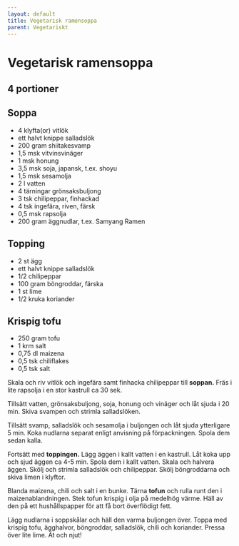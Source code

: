 ```yaml
---
layout: default
title: Vegetarisk ramensoppa
parent: Vegetariskt
---
```

# Vegetarisk ramensoppa
## 4 portioner

## Soppa
- 4 klyfta(or) vitlök
- ett halvt knippe salladslök
- 200 gram shiitakesvamp
- 1,5 msk vitvinsvinäger
- 1 msk honung
- 3,5 msk soja, japansk, t.ex. shoyu
- 1,5 msk sesamolja
- 2 l vatten
- 4 tärningar grönsaksbuljong
- 3 tsk chilipeppar, finhackad
- 4 tsk ingefära, riven, färsk
- 0,5 msk rapsolja
- 200 gram äggnudlar, t.ex. Samyang Ramen

## Topping

- 2 st ägg
- ett halvt knippe salladslök
- 1/2 chilipeppar
- 100 gram böngroddar, färska
- 1 st lime
- 1/2 kruka koriander

## Krispig tofu
- 250 gram tofu
- 1 krm salt
- 0,75 dl maizena
- 0,5 tsk chiliflakes
- 0,5 tsk salt

Skala och riv vitlök och ingefära samt finhacka chilipeppar till **soppan.** Fräs i lite rapsolja i en stor kastrull ca 30 sek.

Tillsätt vatten, grönsaksbuljong, soja, honung och vinäger och låt sjuda i 20 min. Skiva svampen och strimla salladslöken.

Tillsätt svamp, salladslök och sesamolja i buljongen och låt sjuda ytterligare 5 min. Koka nudlarna separat enligt
anvisning på förpackningen. Spola dem sedan kalla.

Fortsätt med **toppingen.** Lägg äggen i kallt vatten i en kastrull. Låt koka upp och sjud äggen ca 4-5 min. Spola dem i
kallt vatten. Skala och halvera äggen. Skölj och strimla salladslök och chilipeppar. Skölj böngroddarna och skiva limen
i klyftor.

Blanda maizena, chili och salt i en bunke. Tärna **tofun** och rulla runt den i maizenablandningen. Stek tofun krispig i
olja på medelhög värme. Häll av den på ett hushållspapper för att få bort överflödigt fett.

Lägg nudlarna i soppskålar och häll den varma buljongen över. Toppa med krispig tofu, ägghalvor, böngroddar,
salladslök, chili och koriander. Pressa över lite lime. Ät och njut!